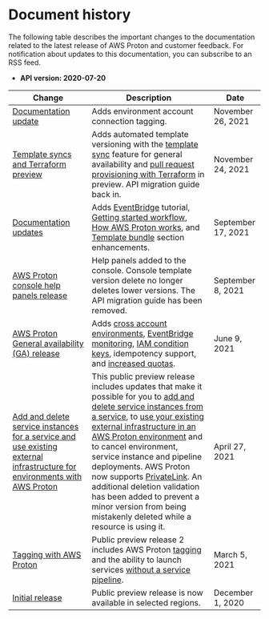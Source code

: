 # Document history<a name="doc-history"></a>

The following table describes the important changes to the documentation related to the latest release of AWS Proton and customer feedback\. For notification about updates to this documentation, you can subscribe to an RSS feed\.
+ **API version: 2020\-07\-20**

| Change | Description | Date | 
| --- |--- |--- |
| [Documentation update](#doc-history) | Adds environment account connection tagging\. | November 26, 2021 | 
| [Template syncs and Terraform preview](#doc-history) | Adds automated template versioning with the [template sync](ag-template-sync-configs.html) feature for general availability and [pull request provisioning with Terraform](ag-infrastructure-tmp-files.html) in preview\. API migration guide back in\. | November 24, 2021 | 
| [Documentation updates](#doc-history) | Adds [EventBridge](event-tutorial-sns.html) tutorial, [Getting started workflow](ag-admin-workflow.html), [How AWS Proton works](ag-works.html), and [Template bundle](ag-template-bundles.html) section enhancements\. | September 17, 2021 | 
| [AWS Proton console help panels release](#doc-history) | Help panels added to the console\. Console template version delete no longer deletes lower versions\. The API migration guide has been removed\. | September 8, 2021 | 
| [AWS Proton General availability \(GA\) release](#doc-history) | Adds [cross account environments](ag-env-account-connections.html), [EventBridge monitoring](monitoring.html), [IAM condition keys](security_iam_service-with-iam.html), idempotency support, and [increased quotas](ag-limits.html)\. | June 9, 2021 | 
| [Add and delete service instances for a service and use existing external infrastructure for environments with AWS Proton](#doc-history) | This public preview release includes updates that make it possible for you to [add and delete service instances from a service](ag-svc-update.html), to [use your existing external infrastructure in an AWS Proton environment](template-create.html) and to cancel environment, service instance and pipeline deployments\. AWS Proton now supports [PrivateLink](infrastructure-security.html)\. An additional deletion validation has been added to prevent a minor version from being mistakenly deleted while a resource is using it\. | April 27, 2021 | 
| [Tagging with AWS Proton](#doc-history) | Public preview release 2 includes AWS Proton [tagging](resources.html) and the ability to launch services [without a service pipeline](ag-create-svc.html)\. | March 5, 2021 | 
| [Initial release](#doc-history) | Public preview release is now available in selected regions\. | December 1, 2020 | 